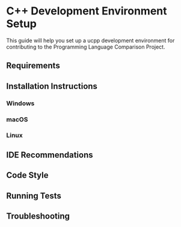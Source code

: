 # C++ Development Environment Setup

This guide will help you set up a ucpp development environment for contributing to the Programming Language Comparison Project.

## Requirements

## Installation Instructions

### Windows

### macOS

### Linux

## IDE Recommendations

## Code Style

## Running Tests

## Troubleshooting


